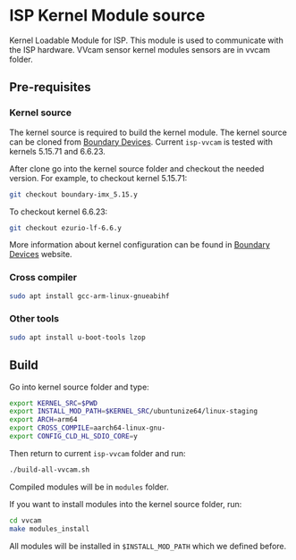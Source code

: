 # ISP Kernel Module source
Kernel Loadable Module for ISP. This module is used to communicate with the ISP hardware.
VVcam sensor kernel modules sensors are in vvcam folder.

## Pre-requisites
### Kernel source
The kernel source is required to build the kernel module. The kernel source can be cloned from [Boundary Devices](https://github.com/boundarydevices/linux).
Current `isp-vvcam` is tested with kernels 5.15.71 and 6.6.23.

After clone go into the kernel source folder and checkout the needed version. For example, to checkout kernel 5.15.71:

```bash
git checkout boundary-imx_5.15.y
```

To checkout kernel 6.6.23:
```bash
git checkout ezurio-lf-6.6.y
```

More information about kernel configuration can be found in [Boundary Devices](https://boundarydevices.com/customizing-ubuntu-debian-kernels-on-i-mx8-boards/) website.

### Cross compiler
```bash
sudo apt install gcc-arm-linux-gnueabihf
```

### Other tools
```bash
sudo apt install u-boot-tools lzop
```

## Build
Go into kernel source folder and type:
```bash
export KERNEL_SRC=$PWD
export INSTALL_MOD_PATH=$KERNEL_SRC/ubuntunize64/linux-staging
export ARCH=arm64
export CROSS_COMPILE=aarch64-linux-gnu-
export CONFIG_CLD_HL_SDIO_CORE=y
```

Then return to current `isp-vvcam` folder and run:
```bash
./build-all-vvcam.sh
```

Compiled modules will be in `modules` folder.

If you want to install modules into the kernel source folder, run:
```bash
cd vvcam
make modules_install
```

All modules will be installed in `$INSTALL_MOD_PATH` which we defined before.
